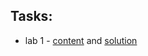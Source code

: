 ## Tasks:

- lab 1 - [content](https://www.cs.put.poznan.pl/ibladek/students/skaiwd/lab1/zadania_matplotlib.pdf) and [solution](./lab1/main.py)